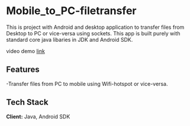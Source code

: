 # Mobile_to_PC-filetransfer


This is project with Android and desktop application to transfer files from Desktop to PC or vice-versa using sockets.
This app is built purely with standard core java libaries in JDK and Android SDK.

video demo [link](https://youtu.be/dpu1RKpWcDU)

## Features

-Transfer files from PC to mobile using Wifi-hotspot or vice-versa.

## Tech Stack

**Client:** Java, Android SDK






